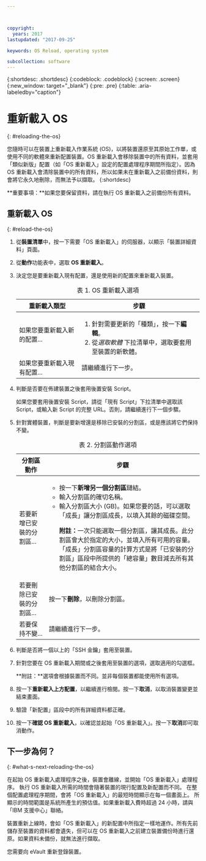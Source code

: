 ```yaml
---



copyright:
  years: 2017
lastupdated: "2017-09-25"

keywords: OS Reload, operating system

subcollection: software
---
```


{:shortdesc: .shortdesc}
{:codeblock: .codeblock}
{:screen: .screen}
{:new_window: target="_blank"}
{:pre: .pre}
{:table: .aria-labeledby="caption"}

#  重新載入 OS
{: #reloading-the-os}

您隨時可以在裝置上重新載入作業系統 (OS)，以將裝置還原至其原始工作單，或使用不同的軟體來重新配置裝置。OS 重新載入會移除裝置中的所有資料，並套用「類似新版」配置（如「OS 重新載入」設定的配置處理程序期間所指定）。因為 OS 重新載入會清除裝置中的所有資料，所以如果未在重新載入之前備份資料，則會將它永久地刪除，而無法予以擷取。
{:shortdesc}

**重要事項：**如果您要保留資料，請在執行 OS 重新載入之前備份所有資料。

## 重新載入 OS
{: #reload-the-os}

1. 從**裝置清單**中，按一下需要「OS 重新載入」的伺服器，以顯示「裝置詳細資料」頁面。
2. 從**動作**功能表中，選取 **OS 重新載入**。
3. 決定您是要重新載入現有配置，還是使用新的配置來重新載入裝置。

   <table>
   <CAPTION>表 1. OS 重新載入選項</CAPTION>
   <THEAD>
   <TR>
   <th>重新載入類型</th>
   <th>步驟</th>
   </TR>
   </THEAD>
   <TBODY>
   <tr>
   <td>如果您要重新載入新的配置...</td>
   <td>
   <ol>
   <li>針對需要更新的「種類」，按一下<b>編輯</b>。</li>
   <li>從<i>選取軟體</i> 下拉清單中，選取要套用至裝置的新軟體。</li>
   </ol>
   </td>
   </tr>
   <tr>
   <td>如果您要重新載入現有配置...</td>
   <td>請繼續進行下一步。</td>
   </tr>
   </TBODY>
   </table>

4. 判斷是否要在佈建裝置之後套用後置安裝 Script。

   如果您要套用後置安裝 Script，請從「現有 Script」下拉清單中選取該 Script，或輸入新 Script 的完整 URL。否則，請繼續進行下一個步驟。

5. 針對實體裝置，判斷是要新增還是移除已安裝的分割區，或是應該將它們保持不變。

   <table>
   <CAPTION>表 2. 分割區動作選項</CAPTION>
   <THEAD>
   <TR>
   <th>分割區動作</th>
   <th>步驟</th>
   </TR>
   </THEAD>
   <TBODY>
   <tr>
   <td>若要新增已安裝的分割區...</td>
   <td>
   <ul>
   <li>按一下<b>新增另一個分割區</b>鏈結。</li>
   <li>輸入分割區的確切名稱。</li>
   <li>輸入分割區大小 (GB)。如果您要的話，可以選取「成長」讓分割區成長，以填入其餘的磁碟空間。
   <p><b>附註：</b>一次只能選取一個分割區，讓其成長。此分割區會大於指定的大小，並填入所有可用的容量。「成長」分割區容量的計算方式是將「已安裝的分割區」區段中所提供的「總容量」數目減去所有其他分割區的結合大小。</p>
   </li>
   </ul>
   </td>
   </tr>
   <tr>
   <td>若要刪除已安裝的分割區...</td>
   <td>按一下<b>刪除</b>，以刪除分割區。</td>
   </tr>
   <tr>
   <td>若要保持不變...</td>
   <td>請繼續進行下一步。</td>
   </tr>
   </TBODY>
   </table>

6. 判斷是否將一個以上的「SSH 金鑰」套用至裝置。

7. 針對您要在 OS 重新載入期間或之後套用至裝置的選項，選取適用的勾選框。

   **附註：**選項會根據裝置而不同。並非每個裝置都能使用所有選項。

8. 按一下**重新載入上方配置**，以繼續進行檢閱。按一下**取消**，以取消裝置變更並結束畫面。

9. 驗證「新配置」區段中的所有詳細資料都正確。  

10. 按一下**確認 OS 重新載入**，以確認並起始「OS 重新載入」。按一下**取消**即可取消動作。

## 下一步為何？
{: #what-s-next-reloading-the-os}

在起始 OS 重新載入處理程序之後，裝置會離線，並開始「OS 重新載入」處理程序。
執行 OS 重新載入所需的時間會隨著裝置的現行配置及新配置而不同。
在整個配置處理程序期間，會將「OS 重新載入」的最短時間顯示在每一個畫面上。
所顯示的時間範圍是系統所產生的預估值。如果重新載入費時超過 24 小時，請與「IBM 支援中心」聯絡。

裝置重新上線時，會如「OS 重新載入」的新配置中所指定一樣地運作。所有先前儲存至裝置的資料都會遺失，但可以在 OS 重新載入之前建立裝置備份時進行還原。如果資料未備份，就無法進行擷取。

您需要向 eVault 重新登錄裝置。
